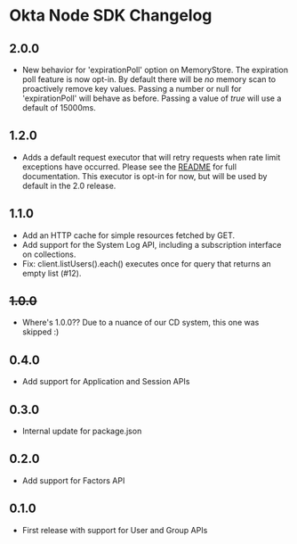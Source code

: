# Okta Node SDK Changelog

## 2.0.0
- New behavior for 'expirationPoll' option on MemoryStore. The expiration poll feature is now opt-in. By default there will be *no* memory scan to proactively remove key values. Passing a number or null for 'expirationPoll' will behave as before. Passing a value of *true* will use a default of 15000ms.

## 1.2.0

- Adds a default request executor that will retry requests when rate limit exceptions have occurred.  Please see the [README](README.md) for full documentation.  This executor is opt-in for now, but will be used by default in the 2.0 release.

## 1.1.0

- Add an HTTP cache for simple resources fetched by GET.
- Add support for the System Log API, including a subscription interface on collections.
- Fix: client.listUsers().each() executes once for query that returns an empty list (#12).

## ~~1.0.0~~

* Where's 1.0.0?? Due to a nuance of our CD system, this one was skipped :)

## 0.4.0

- Add support for Application and Session APIs

## 0.3.0

- Internal update for package.json

## 0.2.0

- Add support for Factors API

## 0.1.0

- First release with support for User and Group APIs
